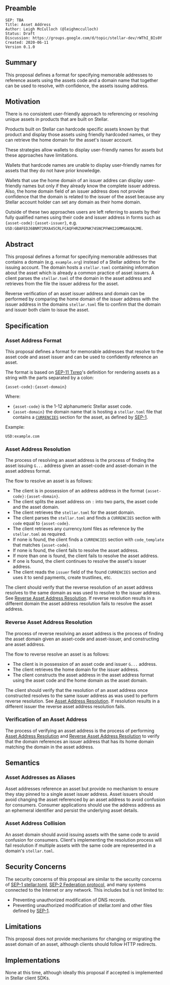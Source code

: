 ## Preamble

```
SEP: TBA
Title: Asset Address
Author: Leigh McCulloch (@leighmcculloch)
Status: Draft
Discussion: https://groups.google.com/d/topic/stellar-dev/rWThI_BIs0Y
Created: 2020-06-11
Version 0.1.0
```

## Summary

This proposal defines a format for specifying memorable addresses to reference
assets using the assets code and a domain name that together can be used to
resolve, with confidence, the assets issuing address.

## Motivation

There is no consistent user-friendly approach to referencing or resolving
unique assets in products that are built on Stellar.

Products built on Stellar can hardcode specific assets known by that product
and display those assets using friendly hardcoded names, or they can retrieve
the home domain for the asset's issuer account.

These strategies allow wallets to display user-friendly names for assets but
these approaches have limitations.

Wallets that hardcode names are unable to display user-friendly names for
assets that they do not have prior knowledge.

Wallets that use the home domain of an issuer addres can display user-friendly
names but only if they already know the complete issuer address. Also, the home
domain field of an issuer address does not provide confidence that the domain
is related to the issuer of the asset because any Stellar account holder can
set any domain as their home domain.

Outside of these two approaches users are left referring to assets by their
fully qualified names using their code and issuer address in forms such as
`{asset-code}:{asset-issuer}`, e.g.
`USD:GBAFEDJ6BNM72RXA45CRLFCAQFHRZUKPNK74SNCPFWHI2GMMGA6QAJME`.

## Abstract

This proposal defines a format for specifying memorable addresses that contains
a domain (e.g. `example.org`) instead of a Stellar address for the issuing
account. The domain hosts a `stellar.toml` containing information about the
asset which is already a common practice of asset issuers. A client parses the
`stellar.toml` of the domain in the asset address and retrieves from the file
the issuer address for the asset.

Reverse verification of an asset issuer address and domain can be performed by
comparing the home domain of the issuer address with the issuer address in the
domains `stellar.toml` file to confirm that the domain and issuer both claim to
issue the asset.

## Specification

### Asset Address Format

This proposal defines a format for memorable addresses that resolve to the
asset code and asset issuer and can be used to confidently reference an asset.

The format is based on [SEP-11 Txrep]'s definition for rendering assets as
a string with the parts separated by a colon:

```
{asset-code}:{asset-domain}
```

Where:
- `{asset-code}` is the 1-12 alphanumeric Stellar asset code.
- `{asset-domain}` the domain name that is hosting a `stellar.toml` file that
  contains a [`CURRENCIES`] section for the asset, as defined by [SEP-1].

Example:

```
USD:example.com
```

### Asset Address Resolution

The process of resolving an asset address is the process of finding the asset
issuing `G...` address given an asset-code and asset-domain in the asset address
format.

The flow to resolve an asset is as follows:
- The client is in possession of an address address in the format
  `{asset-code}:{asset-domain}`.
- The client splits the asset address on `:` into two parts, the asset code and
  the asset domain.
- The client retrieves the `stellar.toml` for the asset domain.
- The client parses the `stellar.toml` and finds a `CURRENCIES` section with
  `code` equal to `{asset-code}`.
- The client retrieves any currency.toml files as reference by the
  `stellar.toml` as required.
- If none is found, the client finds a `CURRENCIES` section with
  `code_template` that matches `{asset-code}`.
- If none is found, the client fails to resolve the asset address.
- If more than one is found, the client fails to resolve the asset address.
- If one is found, the client continues to resolve the asset's issuer address.
- The client reads the `issuer` field of the found `CURRENCIES` section and
  uses it to send payments, create trustlines, etc.

The client should verify that the reverse resolution of an asset address
resolves to the same domain as was used to resolve to the issuer address. See
[Reverse Asset Address Resolution](#reverse-asset-address-resolution). If
reverse resolution results in a different domain the asset address resolution
fails to resolve the asset address.

### Reverse Asset Address Resolution

The process of reverse resolving an asset address is the process of finding the asset
domain given an asset-code and asset-issuer, and constructing ane asset address.

The flow to reverse resolve an asset is as follows:
- The client is in possession of an asset code and issuer `G...` address.
- The client retrieves the home domain for the issuer address.
- The client constructs the asset address in the asset address format using the
  asset code and the home domain as the asset domain.

The client should verify that the resolution of an asset address once
constructed resolves to the same issuer address as was used to perform reverse
resolution.  See [Asset Address Resolution](#asset-address-resolution). If
resolution results in a different issuer the reverse asset address resolution
fails.

### Verification of an Asset Address

The process of verifying an asset address is the process of performing [Asset
Address Resolution](#asset-address-resolution) and [Reverse Asset Address
Resolution](#reverse-asset-address-resolution) to verify that the domain
references an issuer address that has its home domain matching the domain in
the asset address.

## Semantics

### Asset Addresses as Aliases

Asset addresses reference an asset but provide no mechanism to ensure they stay
pinned to a single asset issuer address. Asset issuers should avoid changing
the asset referenced by an asset address to avoid confusion for consumers.
Consumer applications should use the address address as an ephemeral identifier
and persist the underlying asset details.

### Asset Address Collision

An asset domain should avoid issuing assets with the same code to avoid
confusion for consumers. Client's implementing the resolution process will fail
resolution if multiple assets with the same code are represented in a domain's
`stellar.toml`.

## Security Concerns

The security concerns of this proposal are similar to the security concerns of
[SEP-1 stellar.toml], [SEP-2 Federation protocol], and many systems connected to
the Internet or any network. This includes but is not limited to:
- Preventing unauthorized modification of DNS records.
- Preventing unauthorized modification of stellar.toml and other files defined
  by [SEP-1].

## Limitations

This proposal does not provide mechanisms for changing or migrating the asset
domain of an asset, although clients should follow HTTP redirects.

## Implementations

None at this time, although ideally this proposal if accepted is implemented in
Stellar client SDKs.


[SEP-1]: https://github.com/stellar/stellar-protocol/blob/master/ecosystem/sep-0001.md
[`CURRENCIES`]: https://github.com/stellar/stellar-protocol/blob/master/ecosystem/sep-0001.md#currency-documentation
[SEP-1 stellar.toml]: https://github.com/stellar/stellar-protocol/blob/master/ecosystem/sep-0001.md
[SEP-2 Federation protocol]: https://github.com/stellar/stellar-protocol/blob/master/ecosystem/sep-0002.md
[SEP-11 Txrep]: https://github.com/stellar/stellar-protocol/blob/master/ecosystem/sep-0011.md
